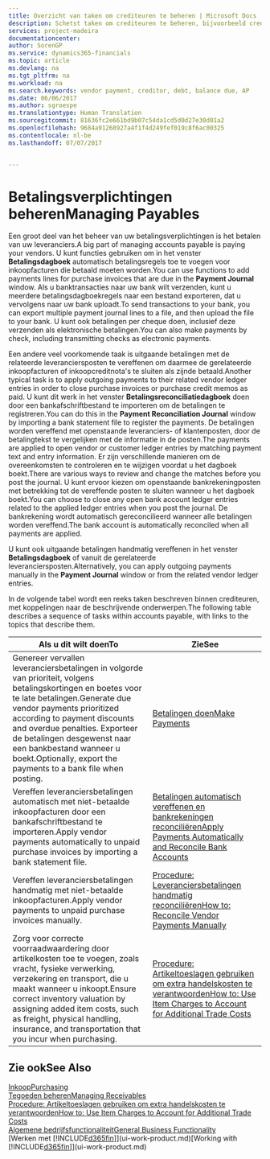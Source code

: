 ```yaml
---
title: Overzicht van taken om crediteuren te beheren | Microsoft Docs
description: Schetst taken om crediteuren te beheren, bijvoorbeeld crediteuren betalen of uitgaande betalingen vereffenen met posten om facturen of creditnota's te sluiten.
services: project-madeira
documentationcenter: 
author: SorenGP
ms.service: dynamics365-financials
ms.topic: article
ms.devlang: na
ms.tgt_pltfrm: na
ms.workload: na
ms.search.keywords: vendor payment, creditor, debt, balance due, AP
ms.date: 06/06/2017
ms.author: sgroespe
ms.translationtype: Human Translation
ms.sourcegitcommit: 81636fc2e661bd9b07c54da1cd5d0d27e30d01a2
ms.openlocfilehash: 9684a91268927a4f1f4d249fef019c8f6ac00325
ms.contentlocale: nl-be
ms.lasthandoff: 07/07/2017


---
```

# <a name="managing-payables"></a><span data-ttu-id="8d84f-103">Betalingsverplichtingen beheren</span><span class="sxs-lookup"><span data-stu-id="8d84f-103">Managing Payables</span></span>
<span data-ttu-id="8d84f-104">Een groot deel van het beheer van uw betalingsverplichtingen is het betalen van uw leveranciers.</span><span class="sxs-lookup"><span data-stu-id="8d84f-104">A big part of managing accounts payable is paying your vendors.</span></span> <span data-ttu-id="8d84f-105">U kunt functies gebruiken om in het venster **Betalingsdagboek** automatisch betalingsregels toe te voegen voor inkoopfacturen die betaald moeten worden.</span><span class="sxs-lookup"><span data-stu-id="8d84f-105">You can use functions to add payments lines for purchase invoices that are due in the **Payment Journal** window.</span></span> <span data-ttu-id="8d84f-106">Als u banktransacties naar uw bank wilt verzenden, kunt u meerdere betalingsdagboekregels naar een bestand exporteren, dat u vervolgens naar uw bank uploadt.</span><span class="sxs-lookup"><span data-stu-id="8d84f-106">To send transactions to your bank, you can export multiple payment journal lines to a file, and then upload the file to your bank.</span></span> <span data-ttu-id="8d84f-107">U kunt ook betalingen per cheque doen, inclusief deze verzenden als elektronische betalingen.</span><span class="sxs-lookup"><span data-stu-id="8d84f-107">You can also make payments by check, including transmitting checks as electronic payments.</span></span>

<span data-ttu-id="8d84f-108">Een andere veel voorkomende taak is uitgaande betalingen met de relateerde leveranciersposten te vereffenen om daarmee de gerelateerde inkoopfacturen of inkoopcreditnota's te sluiten als zijnde betaald.</span><span class="sxs-lookup"><span data-stu-id="8d84f-108">Another typical task is to apply outgoing payments to their related vendor ledger entries in order to close purchase invoices or purchase credit memos as paid.</span></span> <span data-ttu-id="8d84f-109">U kunt dit werk in het venster **Betalingsreconciliatiedagboek** doen door een bankafschriftbestand te importeren om de betalingen te registreren.</span><span class="sxs-lookup"><span data-stu-id="8d84f-109">You can do this in the **Payment Reconciliation Journal** window by importing a bank statement file to register the payments.</span></span> <span data-ttu-id="8d84f-110">De betalingen worden vereffend met openstaande leveranciers- of klantenposten, door de betalingtekst te vergelijken met de informatie in de posten.</span><span class="sxs-lookup"><span data-stu-id="8d84f-110">The payments are applied to open vendor or customer ledger entries by matching payment text and entry information.</span></span> <span data-ttu-id="8d84f-111">Er zijn verschillende manieren om de overeenkomsten te controleren en te wijzigen voordat u het dagboek boekt.</span><span class="sxs-lookup"><span data-stu-id="8d84f-111">There are various ways to review and change the matches before you post the journal.</span></span> <span data-ttu-id="8d84f-112">U kunt ervoor kiezen om openstaande bankrekeningposten met betrekking tot de vereffende posten te sluiten wanneer u het dagboek boekt.</span><span class="sxs-lookup"><span data-stu-id="8d84f-112">You can choose to close any open bank account ledger entries related to the applied ledger entries when you post the journal.</span></span> <span data-ttu-id="8d84f-113">De bankrekening wordt automatisch gereconcilieerd wanneer alle betalingen worden vereffend.</span><span class="sxs-lookup"><span data-stu-id="8d84f-113">The bank account is automatically reconciled when all payments are applied.</span></span>

<span data-ttu-id="8d84f-114">U kunt ook uitgaande betalingen handmatig vereffenen in het venster **Betalingsdagboek** of vanuit de gerelateerde leveranciersposten.</span><span class="sxs-lookup"><span data-stu-id="8d84f-114">Alternatively, you can apply outgoing payments manually in the **Payment Journal** window or from the related vendor ledger entries.</span></span>

<span data-ttu-id="8d84f-115">In de volgende tabel wordt een reeks taken beschreven binnen crediteuren, met koppelingen naar de beschrijvende onderwerpen.</span><span class="sxs-lookup"><span data-stu-id="8d84f-115">The following table describes a sequence of tasks within accounts payable, with links to the topics that describe them.</span></span>

| <span data-ttu-id="8d84f-116">Als u dit wilt doen</span><span class="sxs-lookup"><span data-stu-id="8d84f-116">To</span></span> | <span data-ttu-id="8d84f-117">Zie</span><span class="sxs-lookup"><span data-stu-id="8d84f-117">See</span></span> |
| --- | --- |
| <span data-ttu-id="8d84f-118">Genereer vervallen leveranciersbetalingen in volgorde van prioriteit, volgens betalingskortingen en boetes voor te late betalingen.</span><span class="sxs-lookup"><span data-stu-id="8d84f-118">Generate due vendor payments prioritized according to payment discounts and overdue penalties.</span></span> <span data-ttu-id="8d84f-119">Exporteer de betalingen desgewenst naar een bankbestand wanneer u boekt.</span><span class="sxs-lookup"><span data-stu-id="8d84f-119">Optionally, export the payments to a bank file when posting.</span></span> |[<span data-ttu-id="8d84f-120">Betalingen doen</span><span class="sxs-lookup"><span data-stu-id="8d84f-120">Make Payments</span></span>](payables-make-payments.md) |
| <span data-ttu-id="8d84f-121">Vereffen leveranciersbetalingen automatisch met niet-betaalde inkoopfacturen door een bankafschriftbestand te importeren.</span><span class="sxs-lookup"><span data-stu-id="8d84f-121">Apply vendor payments automatically to unpaid purchase invoices by importing a bank statement file.</span></span> |[<span data-ttu-id="8d84f-122">Betalingen automatisch vereffenen en bankrekeningen reconciliëren</span><span class="sxs-lookup"><span data-stu-id="8d84f-122">Apply Payments Automatically and Reconcile Bank Accounts</span></span>](receivables-apply-payments-auto-reconcile-bank-accounts.md) |
| <span data-ttu-id="8d84f-123">Vereffen leveranciersbetalingen handmatig met niet-betaalde inkoopfacturen.</span><span class="sxs-lookup"><span data-stu-id="8d84f-123">Apply vendor payments to unpaid purchase invoices manually.</span></span> |[<span data-ttu-id="8d84f-124">Procedure: Leveranciersbetalingen handmatig reconciliëren</span><span class="sxs-lookup"><span data-stu-id="8d84f-124">How to: Reconcile Vendor Payments Manually</span></span>](payables-how-apply-purchase-transactions-manually.md) |
|<span data-ttu-id="8d84f-125">Zorg voor correcte voorraadwaardering door artikelkosten toe te voegen, zoals vracht, fysieke verwerking, verzekering en transport, die u maakt wanneer u inkoopt.</span><span class="sxs-lookup"><span data-stu-id="8d84f-125">Ensure correct inventory valuation by assigning added item costs, such as freight, physical handling, insurance, and transportation that you incur when purchasing.</span></span>|[<span data-ttu-id="8d84f-126">Procedure: Artikeltoeslagen gebruiken om extra handelskosten te verantwoorden</span><span class="sxs-lookup"><span data-stu-id="8d84f-126">How to: Use Item Charges to Account for Additional Trade Costs</span></span>](payables-how-assign-item-charges.md)|

## <a name="see-also"></a><span data-ttu-id="8d84f-127">Zie ook</span><span class="sxs-lookup"><span data-stu-id="8d84f-127">See Also</span></span>
[<span data-ttu-id="8d84f-128">Inkoop</span><span class="sxs-lookup"><span data-stu-id="8d84f-128">Purchasing</span></span>](purchasing-manage-purchasing.md)  
[<span data-ttu-id="8d84f-129">Tegoeden beheren</span><span class="sxs-lookup"><span data-stu-id="8d84f-129">Managing Receivables</span></span>](receivables-manage-receivables.md)  
[<span data-ttu-id="8d84f-130">Procedure: Artikeltoeslagen gebruiken om extra handelskosten te verantwoorden</span><span class="sxs-lookup"><span data-stu-id="8d84f-130">How to: Use Item Charges to Account for Additional Trade Costs</span></span>](payables-how-assign-item-charges.md)  
[<span data-ttu-id="8d84f-131">Algemene bedrijfsfunctionaliteit</span><span class="sxs-lookup"><span data-stu-id="8d84f-131">General Business Functionality</span></span>](ui-across-business-areas.md)  
<span data-ttu-id="8d84f-132">[Werken met [!INCLUDE[d365fin](includes/d365fin_md.md)]](ui-work-product.md)</span><span class="sxs-lookup"><span data-stu-id="8d84f-132">[Working with [!INCLUDE[d365fin](includes/d365fin_md.md)]](ui-work-product.md)</span></span>

